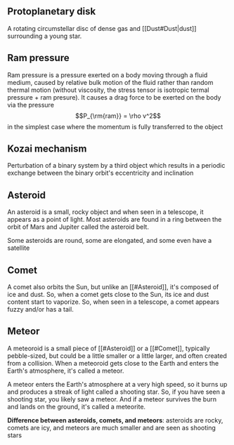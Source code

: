 ## Protoplanetary disk
A rotating circumstellar disc of dense gas and [[Dust#Dust|dust]] surrounding a young star. 


## Ram pressure
Ram pressure is a pressure exerted on a body moving through a fluid medium, caused by relative bulk motion of the fluid rather than random thermal motion (without viscosity, the stress tensor is isotropic termal pressure + ram presure). It causes a drag force to be exerted on the body via the pressure $$P_{\rm{ram}} = \rho v^2$$ in the simplest case where the momentum is fully transferred to the object


## Kozai mechanism
Perturbation of a binary system by a third object which results in a periodic exchange between the binary orbit's eccentricity and inclination


## Asteroid
An asteroid is a small, rocky object and when seen in a telescope, it appears as a point of light. Most asteroids are found in a ring between the orbit of Mars and Jupiter called the asteroid belt.

Some asteroids are round, some are elongated, and some even have a satellite


## Comet
A comet also orbits the Sun, but unlike an [[#Asteroid]], it's composed of ice and dust. So, when a comet gets close to the Sun, its ice and dust content start to vaporize. So, when seen in a telescope, a comet appears fuzzy and/or has a tail.


## Meteor
A meteoroid is a small piece of [[#Asteroid]] or a [[#Comet]], typically pebble-sized, but could be a little smaller or a little larger, and often created from a collision. When a meteoroid gets close to the Earth and enters the Earth's atmosphere, it's called a meteor. 

A meteor enters the Earth's atmosphere at a very high speed, so it burns up and produces a streak of light called a shooting star. So, if you have seen a shooting star, you likely saw a meteor. And if a meteor survives the burn and lands on the ground, it's called a meteorite.

**Difference between asteroids, comets, and meteors**: asteroids are rocky, comets are icy, and meteors are much smaller and are seen as shooting stars